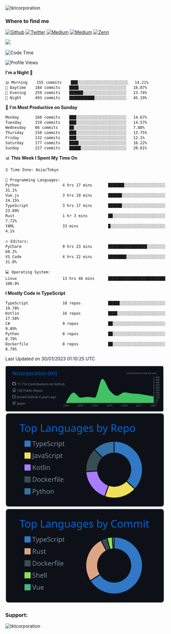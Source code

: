 <p align="left"> <img src="https://komarev.com/ghpvc/?username=tktcorporation&label=Profile%20views&color=0e75b6&style=flat" alt="tktcorporation" /> </p>

<h3>Where to find me</h3>
<p>
<a href="https://github.com/tktcorporation" target="_blank"><img alt="Github" src="https://img.shields.io/badge/GitHub-%2312100E.svg?&style=for-the-badge&logo=Github&logoColor=white" /></a>
<a href="https://twitter.com/tktcorporation" target="_blank"><img alt="Twitter" src="https://img.shields.io/badge/twitter-%231DA1F2.svg?&style=for-the-badge&logo=twitter&logoColor=white" /></a>
<a href="https://www.linkedin.com/in/tktcorporation" target="_blank"><img alt="Medium" src="https://img.shields.io/badge/linkdin-0a66c2.svg?&style=for-the-badge&logo=linkedin&logoColor=white" /></a>
<a href="https://qiita.com/tktcorporation" target="_blank"><img alt="Medium" src="https://img.shields.io/badge/qiita-55C500.svg?&style=for-the-badge&logo=qiita&logoColor=white" /></a>
<a href="https://zenn.dev/tktcorporation" target="_blank"><img alt="Zenn" src="https://img.shields.io/badge/Zenn-3EA8FF.svg?&style=for-the-badge&logo=Zenn&logoColor=white" /></a>
</p>

<!--START_SECTION:lapras-card-->
<a href="https://lapras.com/public/tktcorporation" target="_blank" rel="noopener noreferrer"><img src="https://lapras-card-generator.vercel.app/api/svg?e=3.89&b=3.48&i=3.6&b1=%23232323&b2=%236d6d6d&i1=%23212121&i2=%23818181&l=en" width="400" ></a>
<!--END_SECTION:lapras-card-->
  
<!--START_SECTION:waka-->
![Code Time](http://img.shields.io/badge/Code%20Time-844%20hrs%2046%20mins-blue)

![Profile Views](http://img.shields.io/badge/Profile%20Views-0-blue)

**I'm a Night 🦉** 

```text
🌞 Morning    155 commits    ███░░░░░░░░░░░░░░░░░░░░░░   14.21% 
🌆 Daytime    184 commits    ████░░░░░░░░░░░░░░░░░░░░░   16.87% 
🌃 Evening    259 commits    ██████░░░░░░░░░░░░░░░░░░░   23.74% 
🌙 Night      493 commits    ███████████░░░░░░░░░░░░░░   45.19%

```
📅 **I'm Most Productive on Sunday** 

```text
Monday       160 commits    ███░░░░░░░░░░░░░░░░░░░░░░   14.67% 
Tuesday      159 commits    ███░░░░░░░░░░░░░░░░░░░░░░   14.57% 
Wednesday    86 commits     ██░░░░░░░░░░░░░░░░░░░░░░░   7.88% 
Thursday     150 commits    ███░░░░░░░░░░░░░░░░░░░░░░   13.75% 
Friday       132 commits    ███░░░░░░░░░░░░░░░░░░░░░░   12.1% 
Saturday     177 commits    ████░░░░░░░░░░░░░░░░░░░░░   16.22% 
Sunday       227 commits    █████░░░░░░░░░░░░░░░░░░░░   20.81%

```


📊 **This Week I Spent My Time On** 

```text
⌚︎ Time Zone: Asia/Tokyo

💬 Programming Languages: 
Python                   4 hrs 17 mins       ███████░░░░░░░░░░░░░░░░░░   31.1% 
Vue.js                   3 hrs 19 mins       ██████░░░░░░░░░░░░░░░░░░░   24.15% 
TypeScript               3 hrs 17 mins       ██████░░░░░░░░░░░░░░░░░░░   23.89% 
Rust                     1 hr 3 mins         ██░░░░░░░░░░░░░░░░░░░░░░░   7.72% 
YAML                     33 mins             █░░░░░░░░░░░░░░░░░░░░░░░░   4.1%

🔥 Editors: 
PyCharm                  9 hrs 23 mins       █████████████████░░░░░░░░   68.2% 
VS Code                  4 hrs 22 mins       ████████░░░░░░░░░░░░░░░░░   31.8%

💻 Operating System: 
Linux                    13 hrs 46 mins      █████████████████████████   100.0%

```

**I Mostly Code in TypeScript** 

```text
TypeScript               18 repos            █████░░░░░░░░░░░░░░░░░░░░   19.78% 
Kotlin                   16 repos            ████░░░░░░░░░░░░░░░░░░░░░   17.58% 
C#                       9 repos             ██░░░░░░░░░░░░░░░░░░░░░░░   9.89% 
Python                   8 repos             ██░░░░░░░░░░░░░░░░░░░░░░░   8.79% 
Dockerfile               8 repos             ██░░░░░░░░░░░░░░░░░░░░░░░   8.79%

```



 Last Updated on 30/01/2023 01:10:25 UTC
<!--END_SECTION:waka-->

[![](https://raw.githubusercontent.com/tktcorporation/tktcorporation/master/profile-summary-card-output/github_dark/0-profile-details.svg)](https://github.com/vn7n24fzkq/github-profile-summary-cards)
[![](https://raw.githubusercontent.com/tktcorporation/tktcorporation/master/profile-summary-card-output/github_dark/1-repos-per-language.svg)](https://github.com/vn7n24fzkq/github-profile-summary-cards) [![](https://raw.githubusercontent.com/tktcorporation/tktcorporation/master/profile-summary-card-output/github_dark/2-most-commit-language.svg)](https://github.com/vn7n24fzkq/github-profile-summary-cards)

<h3 align="left">Support:</h3>
<p><a href="https://www.buymeacoffee.com/tktcorporation"> <img align="left" src="https://cdn.buymeacoffee.com/buttons/v2/default-yellow.png" height="50" width="210" alt="tktcorporation" /></a></p><br><br>
